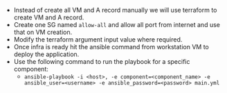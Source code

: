* Instead of create all VM and A record manually we will use terraform to create VM and A record.
* Create one SG named `allow-all` and allow all port from internet and use that on VM creation.
* Modify the terraform argument input value where required.
* Once infra is ready hit the ansible command from workstation VM to deploy the application.
* Use the following command to run the playbook for a specific component:
    - `ansible-playbook -i <host>, -e component=<component_name> -e ansible_user=<username> -e ansible_password=<password> main.yml
   `